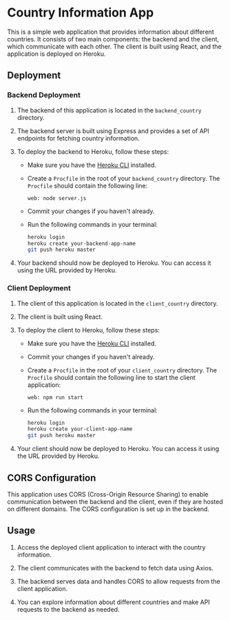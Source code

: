 # Country Information App

This is a simple web application that provides information about different countries. It consists of two main components: the backend and the client, which communicate with each other. The client is built using React, and the application is deployed on Heroku.

## Deployment

### Backend Deployment

1. The backend of this application is located in the `backend_country` directory.

2. The backend server is built using Express and provides a set of API endpoints for fetching country information.

3. To deploy the backend to Heroku, follow these steps:

   - Make sure you have the [Heroku CLI](https://devcenter.heroku.com/articles/heroku-cli) installed.

   - Create a `Procfile` in the root of your `backend_country` directory. The `Procfile` should contain the following line:

     ```
     web: node server.js
     ```

   - Commit your changes if you haven't already.

   - Run the following commands in your terminal:

     ```bash
     heroku login
     heroku create your-backend-app-name
     git push heroku master
     ```

4. Your backend should now be deployed to Heroku. You can access it using the URL provided by Heroku.

### Client Deployment

1. The client of this application is located in the `client_country` directory.

2. The client is built using React.

3. To deploy the client to Heroku, follow these steps:

   - Make sure you have the [Heroku CLI](https://devcenter.heroku.com/articles/heroku-cli) installed.

   - Commit your changes if you haven't already.

   - Create a `Procfile` in the root of your `client_country` directory. The `Procfile` should contain the following line to start the client application:

     ```
     web: npm run start
     ```

   - Run the following commands in your terminal:

     ```bash
     heroku login
     heroku create your-client-app-name
     git push heroku master
     ```

4. Your client should now be deployed to Heroku. You can access it using the URL provided by Heroku.


## CORS Configuration

This application uses CORS (Cross-Origin Resource Sharing) to enable communication between the backend and the client, even if they are hosted on different domains. The CORS configuration is set up in the backend.

## Usage

1. Access the deployed client application to interact with the country information.

2. The client communicates with the backend to fetch data using Axios.

3. The backend serves data and handles CORS to allow requests from the client application.

4. You can explore information about different countries and make API requests to the backend as needed.

